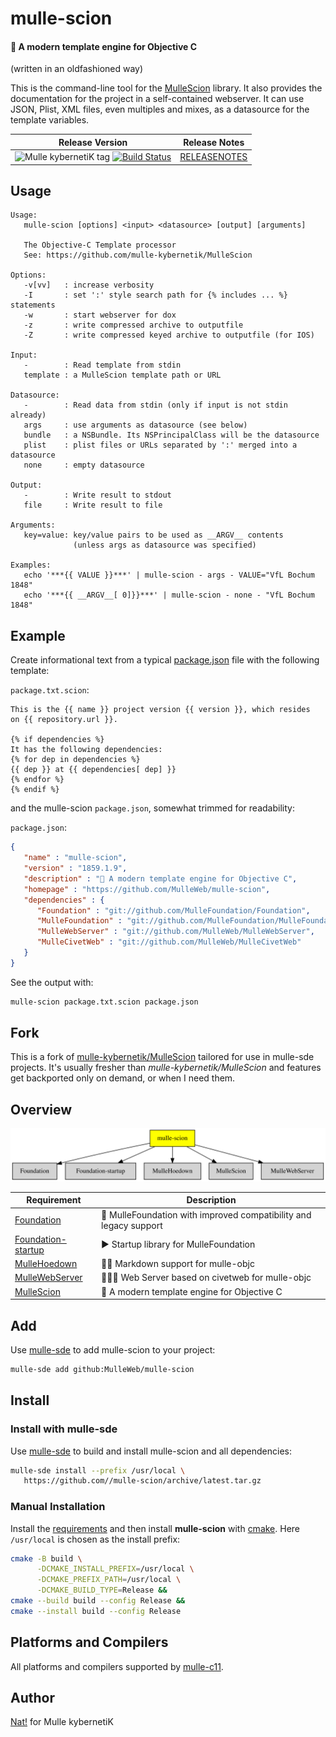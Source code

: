 # mulle-scion

#### 🌱 A modern template engine for Objective C


(written in an oldfashioned way)

This is the command-line tool for the [MulleScion](//github.com/MulleWeb/MulleScion)
library. It also provides the documentation for the project in a
self-contained webserver. It can use JSON, Plist, XML files, even multiples
and mixes, as a datasource for the template variables.


| Release Version                                       | Release Notes
|-------------------------------------------------------|--------------
| ![Mulle kybernetiK tag](https://img.shields.io/github/tag//mulle-scion.svg?branch=release) [![Build Status](https://github.com//mulle-scion/workflows/CI/badge.svg?branch=release)](//github.com//mulle-scion/actions)| [RELEASENOTES](RELEASENOTES.md) |



## Usage

```
Usage:
   mulle-scion [options] <input> <datasource> [output] [arguments]

   The Objective-C Template processor
   See: https://github.com/mulle-kybernetik/MulleScion

Options:
   -v[vv]   : increase verbosity
   -I       : set ':' style search path for {% includes ... %} statements
   -w       : start webserver for dox
   -z       : write compressed archive to outputfile
   -Z       : write compressed keyed archive to outputfile (for IOS)

Input:
   -        : Read template from stdin
   template : a MulleScion template path or URL

Datasource:
   -        : Read data from stdin (only if input is not stdin already)
   args     : use arguments as datasource (see below)
   bundle   : a NSBundle. Its NSPrincipalClass will be the datasource
   plist    : plist files or URLs separated by ':' merged into a datasource
   none     : empty datasource

Output:
   -        : Write result to stdout
   file     : Write result to file

Arguments:
   key=value: key/value pairs to be used as __ARGV__ contents
              (unless args as datasource was specified)

Examples:
   echo '***{{ VALUE }}***' | mulle-scion - args - VALUE="VfL Bochum 1848"
   echo '***{{ __ARGV__[ 0]}}***' | mulle-scion - none - "VfL Bochum 1848"

```


## Example

Create informational text from a typical
[package.json](https://docs.npmjs.com/cli/v6/configuring-npm/package-json/)
file with the following template:

`package.txt.scion`:

``` twig
This is the {{ name }} project version {{ version }}, which resides
on {{ repository.url }}.

{% if dependencies %}
It has the following dependencies:
{% for dep in dependencies %}
{{ dep }} at {{ dependencies[ dep] }}
{% endfor %}
{% endif %}
```


and the mulle-scion `package.json`, somewhat trimmed for readability:

`package.json`:

``` json
{
   "name" : "mulle-scion",
   "version" : "1859.1.9",
   "description" : "🌱 A modern template engine for Objective C",
   "homepage" : "https://github.com/MulleWeb/mulle-scion",
   "dependencies" : {
      "Foundation" : "git://github.com/MulleFoundation/Foundation",
      "MulleFoundation" : "git://github.com/MulleFoundation/MulleFoundation",
      "MulleWebServer" : "git://github.com/MulleWeb/MulleWebServer",
      "MulleCivetWeb" : "git://github.com/MulleWeb/MulleCivetWeb"
   }
}
```

See the output with:

```sh
mulle-scion package.txt.scion package.json
```




## Fork

This is a fork of [mulle-kybernetik/MulleScion](//github.com/mulle-kybernetik/MulleScion)
tailored for use in mulle-sde projects. It's usually fresher than
*mulle-kybernetik/MulleScion* and features get backported only on demand,
or when I need them.

## Overview
![Overview](overview.dot.svg)

| Requirement                                  | Description
|----------------------------------------------|-----------------------
| [Foundation](https://github.com/MulleFoundation/Foundation)             | 💍 MulleFoundation with improved compatibility and legacy support
| [Foundation-startup](https://github.com/MulleFoundation/Foundation-startup)             | ▶️ Startup library for MulleFoundation
| [MulleHoedown](https://github.com/MulleWeb/MulleHoedown)             | 💃🏼 Markdown support for mulle-objc
| [MulleWebServer](https://github.com/MulleWeb/MulleWebServer)             | 🤽🏻‍♂️ Web Server based on civetweb for mulle-objc
| [MulleScion](https://github.com/MulleWeb/MulleScion)             | 🌱 A modern template engine for Objective C


## Add

Use [mulle-sde](//github.com/mulle-sde) to add mulle-scion to your project:

``` sh
mulle-sde add github:MulleWeb/mulle-scion
```

## Install

### Install with mulle-sde

Use [mulle-sde](//github.com/mulle-sde) to build and install mulle-scion and all dependencies:

``` sh
mulle-sde install --prefix /usr/local \
   https://github.com//mulle-scion/archive/latest.tar.gz
```

### Manual Installation

Install the [requirements](#Overview) and then install
**mulle-scion**
with [cmake](https://cmake.org). Here `/usr/local` is chosen as the install
prefix:

``` sh
cmake -B build \
      -DCMAKE_INSTALL_PREFIX=/usr/local \
      -DCMAKE_PREFIX_PATH=/usr/local \
      -DCMAKE_BUILD_TYPE=Release &&
cmake --build build --config Release &&
cmake --install build --config Release
```

## Platforms and Compilers

All platforms and compilers supported by
[mulle-c11](//github.com/mulle-c/mulle-c11).


## Author

[Nat!](https://mulle-kybernetik.com/weblog) for Mulle kybernetiK


